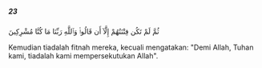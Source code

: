 ##### 23

<span class="ayah">ثُمَّ لَمْ تَكُن فِتْنَتُهُمْ إِلَّآ أَن قَالُوا۟ وَٱللَّهِ رَبِّنَا مَا كُنَّا مُشْرِكِينَ</span>

<span class="ayah_translation">Kemudian tiadalah fitnah mereka, kecuali mengatakan: "Demi Allah, Tuhan kami, tiadalah kami mempersekutukan Allah".</span>
